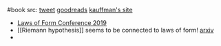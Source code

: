 #book
src: [tweet](https://twitter.com/DrRichardPitre/status/1365692773349826560) [goodreads](https://www.goodreads.com/book/show/48772900-laws-of-form) [kauffman's site](http://homepages.math.uic.edu/~kauffman/Form.html) 

- [Laws of Form Conference 2019](https://youtube.com/playlist?list=PLl8xLayCI7YcFU3huTvSPC11xBFioxtpo)
- [[Riemann hypothesis]] seems to be connected to laws of form! [arxiv](https://arxiv.org/abs/2010.13781)
- 